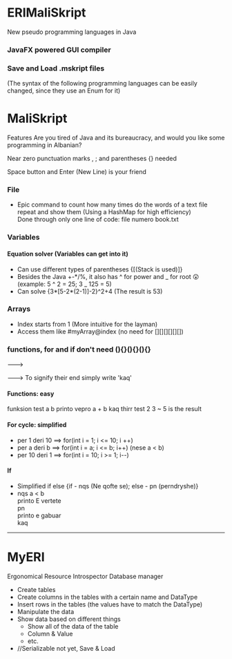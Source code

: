 # ERIMaliSkript
New pseudo programming languages in Java

### JavaFX powered GUI compiler
### Save and Load .mskript files
(The syntax of the following programming languages can be easily changed, since they use an Enum for it)
# MaliSkript
Features
Are you tired of Java and its bureaucracy, and would you like some programming in Albanian?

Near zero punctuation marks , ; and parentheses {}[]() needed

Space button and Enter (New Line) is your friend


### File
- Epic command to count how many times do the words of a text file repeat and show them (Using a HashMap for high efficiency)  
  Done through only one line of code: file numero book.txt

### Variables
#### Equation solver (Variables can get into it)
- Can use different types of parentheses {[(Stack is used)]}
- Besides the Java +-*/%, it also has ^ for power and _ for root 😲 (example: 5 ^ 2 = 25; 3 _ 125 = 5)
- Can solve {3*[5-2*(2-1)]-2}^2+4 (The result is 53)



### Arrays
- Index starts from 1 (More intuitive for the layman)
- Access them like #myArray@index (no need for [][][][][][])

### functions, for and if don't need (){}(){}(){}

---> 

---> To signify their end simply write 'kaq'
#### Functions: easy
funksion test a b
printo vepro a + b
kaq
thirr test 2 3
~ 5 is the result
#### For cycle: simplified
- per 1 deri 10 ==> for(int i = 1; i <= 10; i ++)
- per a deri b ==> for(int i = a; i <= b; i++) (nese a < b)
- per 10 deri 1 ==> for(int i = 10; i >= 1; i--)
#### If
- Simplified if else {if - nqs (Ne qofte se); else - pn (perndryshe)}
- nqs a < b    
  printo E vertete    
  pn    
  printo e gabuar    
  kaq
---------------------------------------------------
# MyERI
Ergonomical Resource Introspector
Database manager

- Create tables
- Create columns in the tables with a certain name and DataType
- Insert rows in the tables (the values have to match the DataType)
- Manipulate the data
- Show data based on different things
  - Show all of the data of the table
  - Column & Value
  - etc.
- //Serializable not yet, Save & Load
